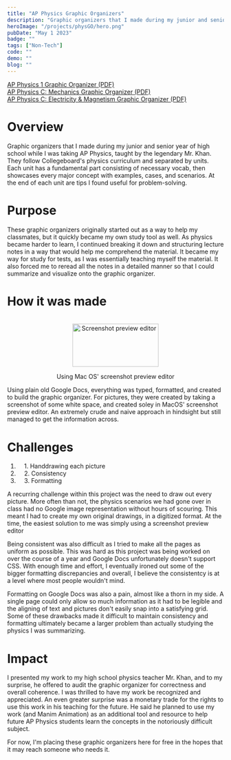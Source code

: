 ```yaml
---
title: "AP Physics Graphic Organizers"
description: "Graphic organizers that I made during my junior and senior year of high school while I was taking AP Physics, taught by the legendary Mr. Khan. "
heroImage: "/projects/physGO/hero.png"
pubDate: "May 1 2023"
badge: ""
tags: ["Non-Tech"]
code: ""
demo: ""
blog: ""
---
```

<a target="_blank" href="/public/projects/physGO/phys1.pdf" download>AP Physics 1 Graphic Organizer (PDF)</a>
<br/>
<a target="_blank" href="/public/projects/physGO/physCM.pdf" download>AP Physics C: Mechanics Graphic Organizer (PDF)</a>
<br/>
<a target="_blank" href="/public/projects/physGO/physCE.pdf" download>AP Physics C: Electricity & Magnetism Graphic Organizer (PDF)</a>
<br/>

# Overview #
Graphic organizers that I made during my junior and senior year of high school while I was taking 
AP Physics, taught by the legendary Mr. Khan. They follow Collegeboard's physics curriculum and
separated by units. Each unit has a fundamental part consisting of necessary vocab, then showcases
every major concept with examples, cases, and scenarios. At the end of each unit are tips I found
useful for problem-solving.

# Purpose #
These graphic organizers originally started out as a way to help my classmates, but it quickly 
became my own study tool as well. As physics became harder to learn, I continued breaking it 
down and structuring lecture notes in a way that would help me comprehend the material. It became
my way for study for tests, as I was essentially teaching myself the material. It also forced
me to reread all the notes in a detailed manner so that I could summarize and visualize onto the
graphic organizer.

# How it was made #
<br/>
<center>
    <img src="/projects/physGO/editor.png" alt="Screenshot preview editor" width="200" height="100" class="blog-img">
    <p class="caption">Using Mac OS' screenshot preview editor</p>
</center>

Using plain old Google Docs, everything was typed, formatted, and created to build the graphic 
organizer. For pictures, they were created by taking a screenshot of some white space, and 
created soley in MacOS' screenshot preview editor. An extremely crude and naive approach in 
hindsight but still managed to get the information across.  

# Challenges #
1. &nbsp;&nbsp;&nbsp;&nbsp;1\. Handdrawing each picture
2. &nbsp;&nbsp;&nbsp;&nbsp;2\. Consistency
3. &nbsp;&nbsp;&nbsp;&nbsp;3\. Formatting

A recurring challenge within this project was the need to draw out every picture. More often than not, the
physics scenarios we had gone over in class had no Google image representation without hours of scouring.
This meant I had to create my own original drawings, in a digitized format. At the time, the easiest 
solution to me was simply using a screenshot preview editor

Being consistent was also difficult as I tried to make all the pages as uniform as possible. This was hard
as this project was being worked on over the course of a year and Google Docs unfortunately doesn't support
CSS. With enough time and effort, I eventually ironed out some of the bigger formatting discrepancies and overall, 
I believe the consistentcy is at a level where most people wouldn't mind.

Formatting on Google Docs was also a pain, almost like a thorn in my side. A single page could only allow so much
information as it had to be legible and the aligning of text and pictures don't easily snap into a satisfying
grid. Some of these drawbacks made it difficult to maintain consistency and formatting ultimately became a
larger problem than actually studying the physics I was summarizing. 

# Impact #
I presented my work to my high school physics teacher Mr. Khan, and to my surprise, he offered to audit the 
graphic organizer for correctness and overall coherence. I was thrilled to have my work be recognized and 
appreciated. An even greater surprise was a monetary trade for the rights to use this work in his teaching
for the future. He said he planned to use my work (and Manim Animation) as an additional tool and resource to 
help future AP Physics students learn the concepts in the notoriously difficult subject. 

For now, I'm placing these graphic organizers here for free in the hopes that it may reach someone who needs
it. 
